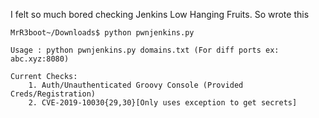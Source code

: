 I felt so much bored checking Jenkins Low Hanging Fruits. So wrote this 

```
MrR3boot~/Downloads$ python pwnjenkins.py 

Usage : python pwnjenkins.py domains.txt (For diff ports ex: abc.xyz:8080)

Current Checks:
	1. Auth/Unauthenticated Groovy Console (Provided Creds/Registration)
	2. CVE-2019-10030{29,30}[Only uses exception to get secrets]
  ```
